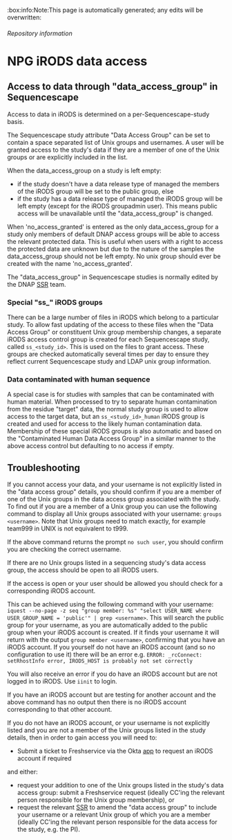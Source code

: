 <!-- Space: NPG -->
<!-- Parent: iRODS -->
<!-- Title: NPG iRODS access control -->

<!-- Macro: :box:([^:]+):([^:]*):(.+):
     Template: ac:box
     Icon: true
     Name: ${1}
     Title: ${2}
     Body: ${3} -->

:box:info:Note:This page is automatically generated; any edits will be overwritten:

###### Repository information

<!-- Include: docs/includes/repo-metadata.md -->

# NPG iRODS data access

## Access to data through "data_access_group" in Sequencescape

Access to data in iRODS is determined on a per-Sequencescape-study basis.

The Sequencescape study attribute "Data Access Group" can be set to contain a
space separated list of Unix groups and usernames. A user will be granted
access to the study's data if they are a member of one of the Unix groups or
are explicitly included in the list.

When the data_access_group on a study is left empty:
- if the study doesn't have a data release type of managed the members of the 
iRODS group will be set to the public group, else
- if the study has a data release type of managed the iRODS group will be left
empty (except for the iRODS groupadmin user). This means public access will be
unavailable until the "data_access_group" is changed.

When 'no_access_granted' is entered as the only data_access_group for a study
only members of default DNAP access groups will be able to access the
relevant protected data. This is useful when users with a right to access the 
protected data are unknown but due to the nature of the samples the data_access_group
should not be left empty. No unix group should ever be created with the name
'no_access_granted'.

The "data_access_group" in Sequencescape studies is normally edited by the DNAP
[SSR](https://fred.wellcomegenomecampus.org/page/5317?SearchId=2458147) team.

### Special "ss_" iRODS groups

There can be a large number of files in iRODS which belong to a particular
study. To allow fast updating of the access to these files when the "Data
Access Group" or constituent Unix group membership changes, a separate iRODS
access control group is created for each Sequencescape study, called 
`ss_<study_id>`. This is used on the files to grant access. These groups are
checked automatically several times per day to ensure they reflect current
Sequencescape study and LDAP unix group information.

### Data contaminated with human sequence

A special case is for studies with samples that can be contaminated with human
material. When processed to try to separate human contamination from the residue
"target" data, the normal study group is used to allow access to the target data,
but an `ss_<study_id>_human` iRODS group is created and used for access to the
likely human contamination data. Membership of these special iRODS groups is
also automatic and based on the "Contaminated Human Data Access Group" in a
similar manner to the above access control but defaulting to no access if empty.


## Troubleshooting

If you cannot access your data, and your username is not explicitly listed in 
the "data access group" details, you should confirm if you are a member of one
of the Unix groups in the data access group associated with the study. To find
out if you are a member of a Unix group you can use the following command to
display all Unix groups associated with your username: `groups <username>`.
Note that Unix groups need to match exactly, for example team999 in UNIX is
not equivalent to t999. 

If the above command returns the prompt `no such user`, you should confirm you
are checking the correct username.

If there are no Unix groups listed in a sequencing study's data access group,
the access should be open to all iRODS users.

If the access is open or your user should be allowed you should check for a
corresponding iRODS account. 

This can be achieved using the following command with your username:
`iquest --no-page -z seq "group member: %s" "select USER_NAME where USER_GROUP_NAME = 'public'" | grep <username>`.
This will search the public group for your username, as you are automatically
added to the public group when your iRODS account is created. If it finds your
username it will return with the output `group member <username>`, confirming
that you have an iRODS account. If you yourself do not have an iRODS account
(and so no configuration to use it) there will be an error e.g.
`ERROR: _rcConnect: setRhostInfo error, IRODS_HOST is probably not set correctly`

You will also receive an error if you do have an iRODS account but are not
logged in to iRODS. Use `iinit` to login.

If you have an iRODS account but are testing for another account and the above
command has no output then there is no iRODS account corresponding to that other
account.

If you do not have an iRODS account, or your username is not explicitly listed
and you are not a member of the Unix groups listed in the study details, then
in order to gain access you will need to: 
- Submit a ticket to Freshservice via the Okta [app](https://sanger.okta.com/)
to request an iRODS account if required

and either:
- request your addition to one of the Unix groups listed in the study's data
access group: submit a Freshservice request (ideally CC'ing the relevant person
responsible for the Unix group membership), or
- request the relevant
[SSR](https://fred.wellcomegenomecampus.org/page/5317?SearchId=2458147)
to amend the "data access group" to include your username or a relevant Unix
group of which you are a member (ideally CC'ing the relevant person responsible
for the data access for the study, e.g. the PI).
